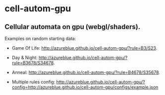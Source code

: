 # cell-autom-gpu
## Cellular automata on gpu (webgl/shaders).

Examples on random starting data:

- Game Of Life: http://azureblue.github.io/cell-autom-gpu/?rule=B3/S23.
- Day & Night: http://azureblue.github.io/cell-autom-gpu/?rule=B3678/S34678.
- Anneal: http://azureblue.github.io/cell-autom-gpu/?rule=B4678/S35678.

- Multiple rules config: http://azureblue.github.io/cell-autom-gpu/?config=http://azureblue.github.io/cell-autom-gpu/configs/example.json
